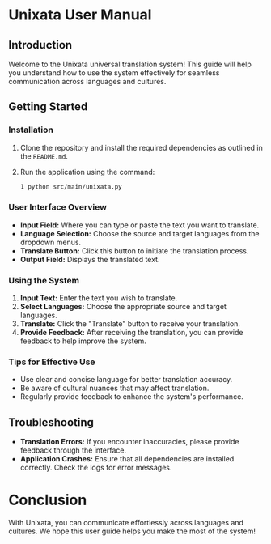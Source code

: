 # Unixata User Manual

## Introduction

Welcome to the Unixata universal translation system! This guide will help you understand how to use the system effectively for seamless communication across languages and cultures.

## Getting Started

### Installation

1. Clone the repository and install the required dependencies as outlined in the `README.md`.
2. Run the application using the command:

   ```bash
   1 python src/main/unixata.py
   ```

### User Interface Overview

- **Input Field:** Where you can type or paste the text you want to translate.
- **Language Selection:** Choose the source and target languages from the dropdown menus.
- **Translate Button:** Click this button to initiate the translation process.
- **Output Field:** Displays the translated text.

### Using the System

1. **Input Text:** Enter the text you wish to translate.
2. **Select Languages:** Choose the appropriate source and target languages.
3. **Translate:** Click the "Translate" button to receive your translation.
4. **Provide Feedback:** After receiving the translation, you can provide feedback to help improve the system.

### Tips for Effective Use

- Use clear and concise language for better translation accuracy.
- Be aware of cultural nuances that may affect translation.
- Regularly provide feedback to enhance the system's performance.

## Troubleshooting

- **Translation Errors:** If you encounter inaccuracies, please provide feedback through the interface.
- **Application Crashes:** Ensure that all dependencies are installed correctly. Check the logs for error messages.

# Conclusion
With Unixata, you can communicate effortlessly across languages and cultures. We hope this user guide helps you make the most of the system!

